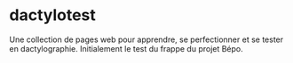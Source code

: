 dactylotest
===========

Une collection de pages web pour apprendre, se perfectionner et se tester en dactylographie. Initialement le test du frappe du projet Bépo.
